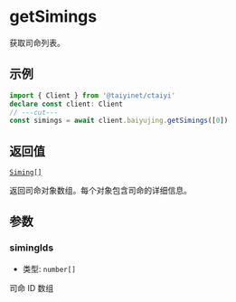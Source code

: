# getSimings

获取司命列表。

## 示例

```ts twoslash
import { Client } from '@taiyinet/ctaiyi'
declare const client: Client
// ---cut---
const simings = await client.baiyujing.getSimings([0])
```

## 返回值

[`Siming[]`](/guide/types#siming)

返回司命对象数组。每个对象包含司命的详细信息。

## 参数

### simingIds

- 类型: `number[]`

司命 ID 数组
